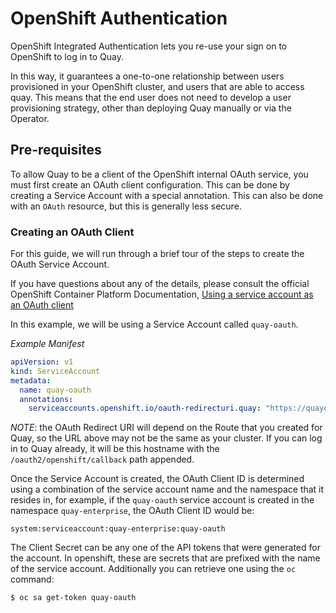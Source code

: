 # OpenShift Authentication #

OpenShift Integrated Authentication lets you re-use your sign on to OpenShift to log in to Quay.

In this way, it guarantees a one-to-one relationship between users provisioned in your OpenShift cluster, and
users that are able to access quay. This means that the end user does not need to develop a user provisioning
strategy, other than deploying Quay manually or via the Operator.

## Pre-requisites ##

To allow Quay to be a client of the OpenShift internal OAuth service, you must first create an OAuth client
configuration. This can be done by creating a Service Account with a special annotation. This can also be done
with an `OAuth` resource, but this is generally less secure.


### Creating an OAuth Client ###
 
For this guide, we will run through a brief tour of the steps to create the OAuth Service Account. 

If you have questions about any of the details, please consult the official 
OpenShift Container Platform Documentation,
[Using a service account as an OAuth client](https://docs.openshift.com/container-platform/latest/authentication/using-service-accounts-as-oauth-client.html)

In this example, we will be using a Service Account called `quay-oauth`.

*Example Manifest*

```yaml
apiVersion: v1
kind: ServiceAccount
metadata:
  name: quay-oauth
  annotations:
    serviceaccounts.openshift.io/oauth-redirecturi.quay: "https://quayecosystem-quay-quay-enterprise.apps.<clusterid>.<domain>/oauth2/openshift/callback"
```

*NOTE*: the OAuth Redirect URI will depend on the Route that you created for Quay, so the URL above may not be the same
as your cluster. If you can log in to Quay already, it will be this hostname with the `/oauth2/openshift/callback` path
appended.

Once the Service Account is created, the OAuth Client ID is determined using a combination of the service account name
and the namespace that it resides in, for example, if the `quay-oauth` service account is created in the namespace
`quay-enterprise`, the OAuth Client ID would be:

```
system:serviceaccount:quay-enterprise:quay-oauth
```

The Client Secret can be any one of the API tokens that were generated for the account. In openshift, these are
secrets that are prefixed with the name of the service account. Additionally you can retrieve one using the `oc`
command:

```
$ oc sa get-token quay-oauth
```

